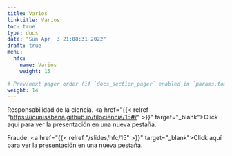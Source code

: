 ```yaml
---
title: Varios
linktitle: Varios
toc: true
type: docs
date: "Sun Apr  3 21:08:31 2022"
draft: true  
menu:
  hfc:
    name: Varios
    weight: 15

# Prev/next pager order (if `docs_section_pager` enabled in `params.toml`)
weight: 14
---
```


Responsabilidad de la ciencia. <a href="{{< relref "https://jcunisabana.github.io/filociencia/15#/" >}}" target="_blank">Click aquí para ver la presentación en una nueva pestaña.</a>


Fraude. <a href="{{< relref "/slides/hfc/15" >}}" target="_blank">Click aquí para ver la presentación en una nueva pestaña.</a>




